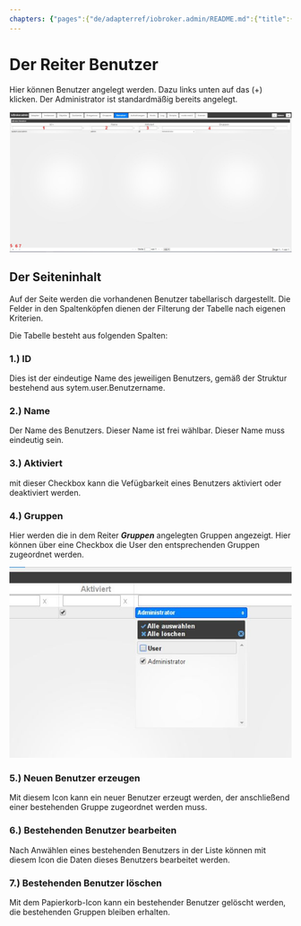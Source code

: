 ```yaml
---
chapters: {"pages":{"de/adapterref/iobroker.admin/README.md":{"title":{"de":"no title"},"content":"de/adapterref/iobroker.admin/README.md"},"de/adapterref/iobroker.admin/admin/tab-adapters.md":{"title":{"de":"Der Reiter Adapter"},"content":"de/adapterref/iobroker.admin/admin/tab-adapters.md"},"de/adapterref/iobroker.admin/admin/tab-instances.md":{"title":{"de":"Der Reiter Instanzen"},"content":"de/adapterref/iobroker.admin/admin/tab-instances.md"},"de/adapterref/iobroker.admin/admin/tab-objects.md":{"title":{"de":"Der Reiter Objekte"},"content":"de/adapterref/iobroker.admin/admin/tab-objects.md"},"de/adapterref/iobroker.admin/admin/tab-states.md":{"title":{"de":"Der Reiter Zustände"},"content":"de/adapterref/iobroker.admin/admin/tab-states.md"},"de/adapterref/iobroker.admin/admin/tab-groups.md":{"title":{"de":"Der Reiter Gruppen"},"content":"de/adapterref/iobroker.admin/admin/tab-groups.md"},"de/adapterref/iobroker.admin/admin/tab-users.md":{"title":{"de":"Der Reiter Benutzer"},"content":"de/adapterref/iobroker.admin/admin/tab-users.md"},"de/adapterref/iobroker.admin/admin/tab-events.md":{"title":{"de":"Der Reiter Ereignisse"},"content":"de/adapterref/iobroker.admin/admin/tab-events.md"},"de/adapterref/iobroker.admin/admin/tab-hosts.md":{"title":{"de":"Der Reiter Hosts"},"content":"de/adapterref/iobroker.admin/admin/tab-hosts.md"},"de/adapterref/iobroker.admin/admin/tab-enums.md":{"title":{"de":"Der Reiter Aufzählungen"},"content":"de/adapterref/iobroker.admin/admin/tab-enums.md"},"de/adapterref/iobroker.admin/admin/tab-log.md":{"title":{"de":"Der Reiter Log"},"content":"de/adapterref/iobroker.admin/admin/tab-log.md"},"de/adapterref/iobroker.admin/admin/tab-system.md":{"title":{"de":"Die Systemeinstellungen"},"content":"de/adapterref/iobroker.admin/admin/tab-system.md"}}}
---
```

# Der Reiter Benutzer

Hier können Benutzer angelegt werden. Dazu links unten auf das (+) klicken. Der Administrator ist standardmäßig bereits angelegt.



![iobroker_adapter_admin_user_01](img/tab-user_01-1.jpg)

## Der Seiteninhalt

Auf der Seite werden die vorhandenen Benutzer tabellarisch dargestellt. Die Felder in den Spaltenköpfen dienen der Filterung der Tabelle nach eigenen Kriterien.

Die Tabelle besteht aus folgenden Spalten:

### **1.) ID**

Dies ist der eindeutige Name des jeweiligen Benutzers, gemäß der Struktur bestehend aus sytem.user.Benutzername.

### **2.) Name**

Der Name des Benutzers. Dieser Name ist frei wählbar. Dieser Name muss eindeutig sein.

### **3.) Aktiviert**

mit dieser Checkbox kann die Vefügbarkeit eines Benutzers aktiviert oder deaktiviert werden.

### **4.) Gruppen**

Hier werden die in dem Reiter **_Gruppen_** angelegten Gruppen angezeigt. Hier können über eine Checkbox die User den entsprechenden Gruppen zugeordnet werden.

![iobroker_adapter_admin_user_groups](img/tab-user_Groups.jpg)

### **5.) Neuen Benutzer erzeugen**

Mit diesem Icon kann ein neuer Benutzer erzeugt werden, der anschließend einer bestehenden Gruppe zugeordnet werden muss.

### **6.) Bestehenden Benutzer bearbeiten**

Nach Anwählen eines bestehenden Benutzers in der Liste können mit diesem Icon die Daten dieses Benutzers bearbeitet werden.

### **7.) Bestehenden Benutzer löschen**

Mit dem Papierkorb-Icon kann ein bestehender Benutzer gelöscht werden, die bestehenden Gruppen bleiben erhalten.